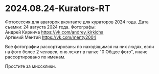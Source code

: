 # 2024.08.24-Kurators-RT
Фотосессия для аваторок вконтакте для кураторов 2024 года. Дата съемки: 24 августа 2024 года. Фотографы:  
Андрей Киркича https://vk.com/andrey_kirkicha  
Артемий Ментий https://vk.com/menty2004

Все фотографии рассортированы по находящимся на них людях, если на фото более 2 человек, оно лежит в папке "0 Общее фото", иначе рассортировано по именам.

Простите за миссклики.
